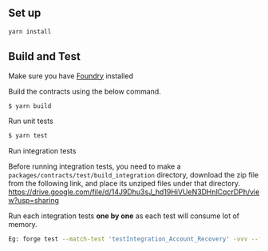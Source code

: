 ## Set up

```bash
yarn install
```

## Build and Test

Make sure you have [Foundry](https://github.com/foundry-rs/foundry) installed

Build the contracts using the below command.

```bash
$ yarn build
```

Run unit tests
```bash
$ yarn test
```

Run integration tests

Before running integration tests, you need to make a `packages/contracts/test/build_integration` directory, download the zip file from the following link, and place its unziped files under that directory.
https://drive.google.com/file/d/14J9Dhu3sJ_hd19HiVUeN3DHnlCqcrDPh/view?usp=sharing

Run each integration tests **one by one** as each test will consume lot of memory.
```bash
Eg: forge test --match-test 'testIntegration_Account_Recovery' -vvv --ffi
```
